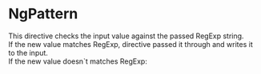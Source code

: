 # NgPattern

This directive checks the input value against the passed RegExp string. <br>
If the new value matches RegExp, directive passed it through and writes it to the input. <br>
If the new value doesn`t matches RegExp: <br>

